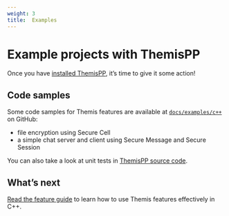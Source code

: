 ```yaml
---
weight: 3
title:  Examples
---
```


# Example projects with ThemisPP

Once you have [installed ThemisPP](../installation), it’s time to give it some action!

## Code samples

Some code samples for Themis features are available
at [`docs/examples/c++`](https://github.com/cossacklabs/themis/tree/master/docs/examples/c++)
on GitHub:

  - file encryption using Secure Cell
  - a simple chat server and client using Secure Message and Secure Session

You can also take a look at unit tests
in [ThemisPP source code](https://github.com/cossacklabs/themis/tree/master/tests/themispp).

## What’s next

[Read the feature guide](../features)
to learn how to use Themis features effectively in C++.

